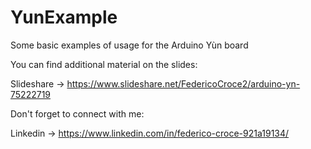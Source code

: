 # YunExample
Some basic examples of usage for the Arduino Yùn board

You can find additional material on the slides:

Slideshare -> https://www.slideshare.net/FedericoCroce2/arduino-yn-75222719

Don't forget to connect with me:

Linkedin -> https://www.linkedin.com/in/federico-croce-921a19134/
